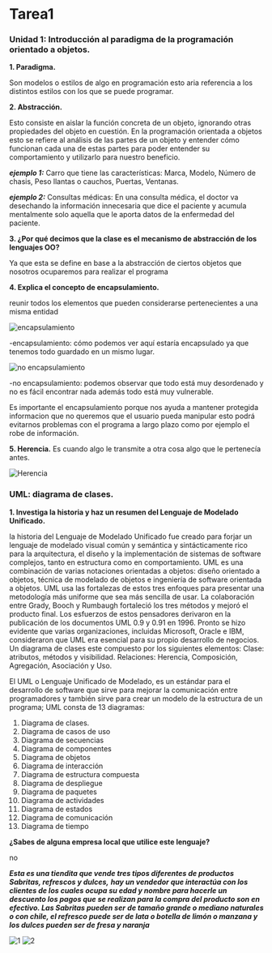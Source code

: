 # Tarea1
### Unidad 1: Introducción al paradigma de la programación orientado a objetos.

**1. Paradigma.**

Son modelos o estilos de algo en programación esto aria referencia a los distintos estilos con los que se puede programar.

**2. Abstracción.**

Esto consiste en aislar la función concreta de un objeto, ignorando otras propiedades del objeto en cuestión.
En la programación orientada a objetos esto se refiere al análisis de las partes de un objeto y entender cómo funcionan 
cada una de estas partes para poder entender su comportamiento y utilizarlo para nuestro beneficio.

***ejemplo 1:*** 
Carro que tiene las características: Marca, Modelo, Número de chasis, Peso llantas o cauchos, Puertas, Ventanas.

***ejemplo 2:*** 
Consultas médicas: En una consulta médica, el doctor va desechando la información innecesaria que dice 
el paciente y acumula mentalmente solo aquella que le aporta datos de la enfermedad del paciente.

**3. ¿Por qué decimos que la clase es el mecanismo de abstracción de los lenguajes OO?**

Ya que esta se define en base a la abstracción de ciertos objetos que nosotros ocuparemos para realizar el programa

**4. Explica el concepto de encapsulamiento.**

reunir todos los elementos que pueden considerarse pertenecientes a una misma entidad

![encapsulamiento](https://compu2poo.files.wordpress.com/2013/11/poohumanos1.png)

-encapsulamiento: cómo podemos ver aquí estaría encapsulado ya que tenemos todo guardado en un mismo lugar.


![no encapsulamiento](https://barcelonalternativa.es/wp-content/uploads/2017/04/miedos.jpg)

-no encapsulamiento: podemos observar que todo está muy desordenado y no es fácil encontrar nada además todo está muy vulnerable.

Es importante el encapsulamiento porque nos ayuda a mantener protegida informacion que no queremos que el usuario pueda 
manipular esto podrá evitarnos problemas con el programa a largo plazo como por ejemplo el robe de información.

**5. Herencia.**
Es cuando algo le transmite a otra cosa algo que le pertenecía antes.

![Herencia](https://i0.wp.com/gestionistaitalia.com/wp-content/uploads/2018/10/Como-se-gestiona-el-reclamo-de-una-herencia-o-sucesion-en-Italia.jpg)


### UML: diagrama de clases.
**1. Investiga la historia y haz un resumen del Lenguaje de Modelado Unificado.**


la historia del Lenguaje de Modelado Unificado
fue creado para forjar un lenguaje de modelado visual común y semántica y sintácticamente rico para la arquitectura, 
el diseño y la implementación de sistemas de software complejos, tanto en estructura como en comportamiento.
UML es una combinación de varias notaciones orientadas a objetos: diseño orientado a objetos, técnica de modelado de objetos 
e ingeniería de software orientada a objetos. UML usa las fortalezas de estos tres enfoques para presentar 
una metodología más uniforme que sea más sencilla de usar. La colaboración entre Grady, Booch y Rumbaugh fortaleció los tres métodos 
y mejoró el producto final. Los esfuerzos de estos pensadores derivaron en la publicación de los documentos UML 0.9 y 0.91 en 1996. 
Pronto se hizo evidente que varias organizaciones, incluidas Microsoft, Oracle e IBM, 
consideraron que UML era esencial para su propio desarrollo de negocios.
Un diagrama de clases este compuesto por los siguientes elementos: Clase: atributos, métodos y visibilidad. 
Relaciones: Herencia, Composición, Agregación, Asociación y Uso.

El UML o Lenguaje Unificado de Modelado, es un estándar para el desarrollo de software que sirve para mejorar la comunicación entre programadores y también sirve para crear un modelo de la estructura de un programa; UML consta de 13 diagramas:

1. Diagrama de clases.
2. Diagrama de casos de uso
3. Diagrama de secuencias
4. Diagrama de componentes
5. Diagrama de objetos
6. Diagrama de interacción
7. Diagrama de estructura compuesta
8. Diagrama de despliegue
9. Diagrama de paquetes
10. Diagrama de actividades
11. Diagrama de estados
12. Diagrama de comunicación
13. Diagrama de tiempo

**¿Sabes de alguna empresa local que utilice este lenguaje?**

no

***Esta es una tiendita que vende tres tipos diferentes de productos Sabritas, refrescos y dulces,*** 
***hay un vendedor que interactúa con los clientes de los cuales ocupa su edad y nombre para hacerle un***
***descuento  los pagos que se realizan para la compra del producto son en efectivo. Las Sabritas pueden ser*** 
***de tamaño grande o mediano naturales o con chile, el refresco puede ser de lata o botella de limón o manzana y*** 
***los dulces pueden ser de fresa y naranja***



![1](https://sites.google.com/s/1kyqdOxD4vx97AFKHyWDkBYVq1MQoZW_t/p/1MGFSRnalyScrfhK-4bCL-ONXfOOv_q9t/edit)
![2](https://sites.google.com/s/1kyqdOxD4vx97AFKHyWDkBYVq1MQoZW_t/p/1MGFSRnalyScrfhK-4bCL-ONXfOOv_q9t/edit)